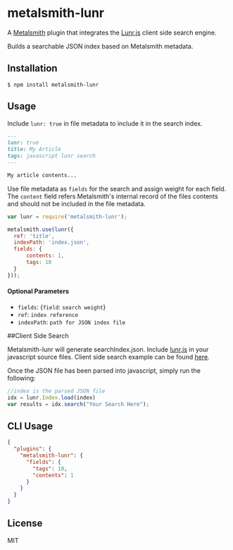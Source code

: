 # metalsmith-lunr

A [Metalsmith](https://github.com/segmentio/metalsmith) plugin that integrates the [Lunr.js](http://lunrjs.com/) client side search engine.

Builds a searchable JSON index based on Metalsmith metadata.

## Installation

    $ npm install metalsmith-lunr

## Usage

Include `lunr: true` in file metadata to include it in the search index.

```markdown
---
lunr: true
title: My Article
tags: javascript lunr search
---

My article contents...
```

Use file metadata as `fields` for the search and assign weight for each field. The `content` field refers Metalsmith's internal record of the files contents and should not be included in the file metadata.

```js
var lunr = require('metalsmith-lunr');

metalsmith.use(lunr({
  ref: 'title',
  indexPath: 'index.json',
  fields: {
      contents: 1,
      tags: 10
  }
}));
```

#### Optional Parameters

- `fields`: {`field`: `search weight`}
- `ref`: `index reference`
- `indexPath`: `path for JSON index file`
 
##Client Side Search

Metalsmith-lunr will generate searchIndex.json. Include [lunr.js](https://raw.githubusercontent.com/olivernn/lunr.js/master/lunr.min.js) in your javascript source files. Client side search example can be found [here](http://lunrjs.com/example/).

Once the JSON file has been parsed into javascript, simply run the following:
```js
//index is the parsed JSON file
idx = lunr.Index.load(index)
var results = idx.search("Your Search Here");
```

## CLI Usage

```json
{
  "plugins": {
    "metalsmith-lunr": {
      "fields": {
        "tags": 10,
        "contents": 1
      }
    }
  }
}
```

## License

  MIT